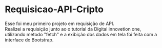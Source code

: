 # Requisicao-API-Cripto
Esse foi meu primeiro projeto em requisição de API.  
Realizei a requisição junto ao o tutorial da Digital innovetion one,  
utilizando metodo "fetch" e a exibição dos dados em tela foi feita com
a interface do Bootstrap.

